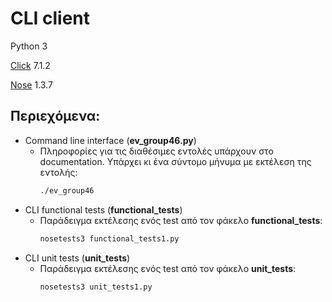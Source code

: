# CLI client

Python 3

[Click](https://palletsprojects.com/p/click/) 7.1.2

[Nose](https://nose.readthedocs.io/en/latest/) 1.3.7

## Περιεχόμενα:

- Command line interface (**ev_group46.py**)
  * Πληροφορίες για τις διαθέσιμες εντολές υπάρχουν στο documentation. Υπάρχει κι ένα σύντομο μήνυμα με εκτέλεση της εντολής:
    ```sh
    ./ev_group46
    ```
- CLI functional tests (**functional_tests**)
  * Παράδειγμα εκτέλεσης ενός test από τον φάκελο **functional_tests**:
    ```sh
    nosetests3 functional_tests1.py
    ```
- CLI unit tests (**unit_tests**)
  * Παράδειγμα εκτέλεσης ενός test από τον φάκελο **unit_tests**:
    ```sh
    nosetests3 unit_tests1.py
    ```
